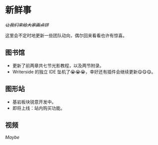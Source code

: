 # 新鲜事

<secondary-label ref="whats_new"/>

<show-structure depth="0"/>

<tldr>

*~~让我们来给大家画点饼~~*

这里会不定时地更新一些团队动向，偶尔回来看看也许有惊喜。
</tldr>

## 图书馆

- 更新了前两章共七节光影教程，以及两节附录。
- Writerside 的独立 IDE 坠机了😭😭😭，幸好还有插件会继续更新😋😋😋。

## 图形站

- 基岩板块锐意开发中。
- 即将上线：站内购买功能。

## 视频

_Maybe_
